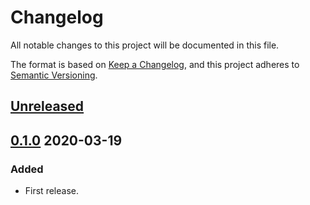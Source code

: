 # Changelog

All notable changes to this project will be documented in this file.

The format is based on [Keep a Changelog](https://keepachangelog.com/en/1.0.0/),
and this project adheres to [Semantic Versioning](https://semver.org/spec/v2.0.0.html).

## [Unreleased]

## [0.1.0] 2020-03-19

### Added

- First release.

[Unreleased]: https://github.com/giantswarm/e2e-harness/compare/v0.1.0...HEAD
[0.1.0]: https://github.com/giantswarm/e2e-harness/releases/tag/v0.1.0

